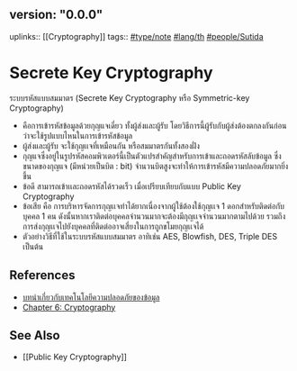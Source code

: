 ## version: "0.0.0"
uplinks:: [[Cryptography]]
tags:: [#type/note](app://obsidian.md/index.html#type/note) [#lang/th](app://obsidian.md/index.html#lang/th) [#people/Sutida](app://obsidian.md/index.html#people/Sutida)

# Secrete Key Cryptography
ระบบรหัสแบบสมมาตร (Secrete Key Cryptography หรือ Symmetric-key Cryptography)
- คือการเข้ารหัสข้อมูลด้วยกุญแจเดี่ยว ทั้งผู้ส่งและผู้รับ โดยวิธีการนี้ผู้รับกับผู้ส่งต้องตกลงกันก่อนว่าจะใช้รูปแบบไหนในการเข้ารหัสข้อมูล
- ผู้ส่งและผู้รับ จะใช้กุญเเจที่เหมือนกัน หรือสมมาตรกันทั้งสองฝั่ง
- กุญแจซึ่งอยู่ในรูปรหัสคอมพิวเตอร์นี้เป็นตัวแปรสำคัญสำหรับการเข้าและถอดรหัสลับข้อมูล ซึ่งขนาดของกุญแจ (มีหน่วยเป็นบิต : bit) จำนวนบิตสูงจะทำให้การเข้ารหัสมีความปลอดภัยมากยิ่งขึ้น
- ข้อดี สามารถเข้าเเละถอดรหัสได้รวดเร็ว เมื่อเปรียบเทียบกับแบบ Public Key Cryptography
- ข้อเสีย คือ การบริหารจัดการกุญเเจทำได้ยากเนื่องจากผู้ใช้ต้องใช้กุญเเจ 1 ดอกสำหรับติดต่อกับบุคคล 1 คน ดังนั้นหากเราติดต่อบุคคลจำนวนมากจะต้องมีกุญเเจจำนวนมากตามไปด้วย รวมถึงการส่งกุญเเจไปยังบุคคลที่ติดต่ออาจเสี่ยงในการถูกขโมยกุญเเจได้
- ตัวอย่างวิธีที่ใช้ในระบบรหัสแบบสมมาตร อาทิเช่น AES, Blowfish, DES, Triple DES เป็นต้น

## References
- [บทนำเกี่ยวกับเทคโนโลยีความปลอดภัยของข้อมูล](https://www.nrca.go.th/content/02-1.html)
- [Chapter 6: Cryptography](https://sites.google.com/site/suxkarsxnkarraksakhwamplxdphay/chapter-6-cryptography)

## See Also
- [[Public Key Cryptography]]